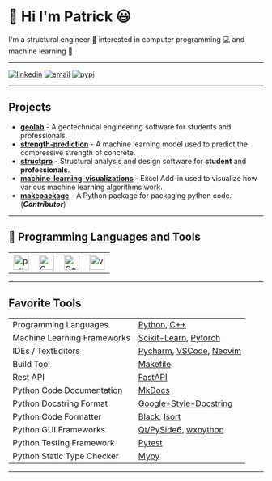 # :wave: Hi I'm Patrick :smiley:

I'm a structural engineer :construction: interested in computer programming :computer: and machine learning :robot:

---

[![linkedin](https://img.shields.io/badge/-Linkedin-blue?style=flat-square&logo=linkedin)](https://www.linkedin.com/in/patrickboateng/)
[![email](https://img.shields.io/badge/-Email-red?style=flat-square&logo=gmail&logoColor=white)](mailto:boatengpato.pb@gmail.com)
[![pypi](https://img.shields.io/badge/PyPi-Pato546-blue?style=flat-square&logo=pypi&logoColor=white)](https://pypi.org/user/Pato546/)

---

## Projects

- [**geolab**](https://github.com/patrickboateng/geolab) - A geotechnical engineering software for students and professionals.
- [**strength-prediction**](https://github.com/patrickboateng/strength-prediction) - A machine learning model used to predict the compressive strength of concrete.
- [**structpro**](https://github.com/patrickboateng/structpro) - Structural analysis and design software for **student** and **professionals**.
- [**machine-learning-visualizations**](https://github.com/patrickboateng/machine-learning-visualization) - Excel Add-in used to visualize how various machine learning algorithms work.
- [**makepackage**](https://github.com/patrickboateng/makepackage) - A Python package for packaging python code. (_**Contributor**_)

---

## 🧰 Programming Languages and Tools

<table>
  <tr>
      <td>
        <img style="padding:2px" alt="python" width=30 src="https://cdn.jsdelivr.net/gh/devicons/devicon/icons/python/python-original.svg" />
      </td>
      <td>
        <img style="padding:2px" alt="C" width=30 src="https://cdn.jsdelivr.net/gh/devicons/devicon/icons/c/c-original.svg" />
      <td>
        <img style="padding:2px" alt="C++" width=30 src="https://cdn.jsdelivr.net/gh/devicons/devicon/icons/cplusplus/cplusplus-original.svg" />
      </td>
      </td>
      <td>
        <img style="padding:2px" alt="vs-code" width=30 src="https://cdn.jsdelivr.net/gh/devicons/devicon/icons/pytorch/pytorch-original.svg" />     
      </td>
    </tr>
</table>

---

## Favorite Tools

|                             |                                                                                                                       |
| :-------------------------- | :-------------------------------------------------------------------------------------------------------------------- |
| Programming Languages       | [Python](https://www.python.org/), [C++](https://www.isocpp.org)                                                      |
| Machine Learning Frameworks | [Scikit-Learn](https://scikit-learn.org/), [Pytorch](https://pytorch.org/)                                            |
| IDEs / TextEditors          | [Pycharm](https://www.jetbrains.com/pycharm/), [VSCode](https://code.visualstudio.com/), [Neovim](https://neovim.io/) |
| Build Tool                  | [Makefile](https://gnu.org/software/make)                                                                             |
| Rest API                    | [FastAPI](https://fastapi.tiangolo.com/)                                                                              |
| Python Code Documentation   | [MkDocs](https://www.mkdocs.org/getting-started/)                                                                     |
| Python Docstring Format     | [Google-Style-Docstring](https://google.github.io/styleguide/pyguide.html)                                            |
| Python Code Formatter       | [Black](https://black.readthedocs.io/en/stable/), [Isort](https://pycqa.github.io/isort)                              |
| Python GUI Frameworks       | [Qt/PySide6](https://wiki.qt.io/Qt_for_Python), [wxpython](https://wxpython.org)                                      |
| Python Testing Framework    | [Pytest](https://pytest.org)                                                                                          |
| Python Static Type Checker  | [Mypy](https://mypy-lang.org)                                                                                         |

---

<!--
  Themes Available
  ================
  dark, radical, merko, gruvbox, tokyonight, onedark, cobalt, synthwave, highcontrast, dracula
-->
